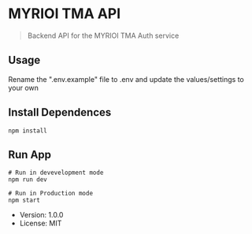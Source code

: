 # MYRIOI TMA API

> Backend API for the MYRIOI TMA Auth service

## Usage

Rename the ".env.example" file to .env and update the values/settings to your own

## Install Dependences
```
npm install
```
## Run App
```
# Run in devevelopment mode
npm run dev

# Run in Production mode
npm start
```

- Version: 1.0.0
- License: MIT
